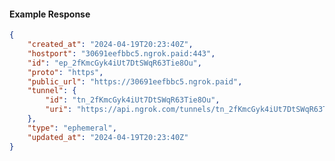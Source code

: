 <!-- Code generated for API Clients. DO NOT EDIT. -->

#### Example Response

```json
{
	"created_at": "2024-04-19T20:23:40Z",
	"hostport": "30691eefbbc5.ngrok.paid:443",
	"id": "ep_2fKmcGyk4iUt7DtSWqR63Tie8Ou",
	"proto": "https",
	"public_url": "https://30691eefbbc5.ngrok.paid",
	"tunnel": {
		"id": "tn_2fKmcGyk4iUt7DtSWqR63Tie8Ou",
		"uri": "https://api.ngrok.com/tunnels/tn_2fKmcGyk4iUt7DtSWqR63Tie8Ou"
	},
	"type": "ephemeral",
	"updated_at": "2024-04-19T20:23:40Z"
}
```
